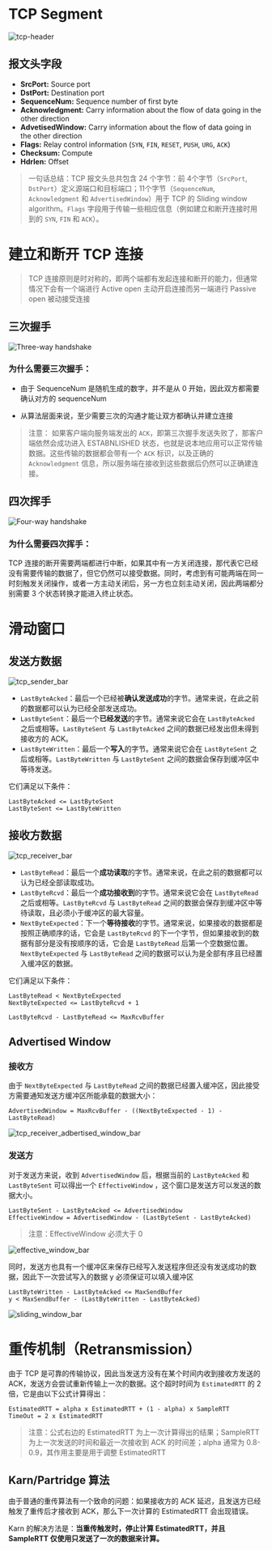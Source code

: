 
# TCP Segment

![tcp-header](rsc/tcp-header.png)

## 报文头字段
-  **SrcPort:** Source port
-  **DstPort:** Destination port
-  **SequenceNum:** Sequence number of first byte
-  **Acknowledgment:** Carry information about the flow of data going in the other direction
-  **AdvetisedWindow:** Carry information about the flow of data going in the other direction
-  **Flags:** Relay control information (`SYN`, `FIN`, `RESET`, `PUSH`, `URG`, `ACK`)
-  **Checksum:** Compute
-  **Hdrlen:** Offset

> 一句话总结：TCP 报文头总共包含 24 个字节：前 4个字节（`SrcPort`, `DstPort`）定义源端口和目标端口；11个字节（`SequenceNum`, `Acknowledgment` 和 `AdvertisedWindow`）用于 TCP 的 Sliding window algorithm。`Flags` 字段用于传输一些相应信息（例如建立和断开连接时用到的 `SYN`, `FIN` 和 `ACK`）。


# 建立和断开 TCP 连接 

> TCP 连接原则是时对称的，即两个端都有发起连接和断开的能力，但通常情况下会有一个端进行 Active open 主动开启连接而另一端进行 Passive open 被动接受连接

## 三次握手 

![Three-way handshake](rsc/three_way_handshake.png)

### 为什么需要三次握手：

- 由于 SequenceNum 是随机生成的数字，并不是从 0 开始，因此双方都需要确认对方的 sequenceNum 

- 从算法层面来说，至少需要三次的沟通才能让双方都确认并建立连接

> 注意：
> 如果客户端向服务端发出的 `ACK`，即第三次握手发送失败了，那客户端依然会成功进入 ESTABNLISHED 状态，也就是说本地应用可以正常传输数据。这些传输的数据都会带有一个 `ACK` 标识，以及正确的 `Acknowledgment` 信息，所以服务端在接收到这些数据后仍然可以正确建连接。

## 四次挥手 

![Four-way handshake](rsc/four_way_handshake.png)

### 为什么需要四次挥手：

TCP 连接的断开需要两端都进行中断，如果其中有一方关闭连接，那代表它已经没有需要传输的数据了，但它仍然可以接受数据。同时，考虑到有可能两端在同一时刻触发关闭操作，或者一方主动关闭后，另一方也立刻主动关闭，因此两端都分别需要 3 个状态转换才能进入终止状态。


# 滑动窗口

## 发送方数据

![tcp_sender_bar](rsc/tcp_sender_bar.png)

- `LastByteAcked`：最后一个已经被**确认发送成功**的字节。通常来说，在此之前的数据都可以认为已经全部发送成功。
- `LastByteSent`：最后一个**已经发送**的字节。通常来说它会在 `LastByteAcked` 之后或相等。`LastByteSent` 与 `LastByteAcked` 之间的数据已经发出但未得到接收方的 ACK。
- `LastByteWritten`：最后一个**写入**的字节。通常来说它会在 `LastByteSent` 之后或相等。`LastByteWritten` 与 `LastByteSent` 之间的数据会保存到缓冲区中等待发送。

它们满足以下条件：

```
LastByteAcked <= LastByteSent
LastByteSent <= LastByteWritten
```


## 接收方数据

![tcp_receiver_bar](rsc/tcp_receiver_bar.png)

- `LastByteRead`：最后一个**成功读取**的字节。通常来说，在此之前的数据都可以认为已经全部读取成功。
- `LastByteRcvd`：最后一个**成功接收到**的字节。通常来说它会在 `LastByteRead` 之后或相等。`LastByteRcvd` 与 `LastByteRead` 之间的数据会保存到缓冲区中等待读取，且必须小于缓冲区的最大容量。
- `NextByteExpected`：下一个**等待接收**的字节。通常来说，如果接收的数据都是按照正确顺序的话，它会是 `LastByteRcvd` 的下一个字节，但如果接收到的数据有部分是没有按顺序的话，它会是 `LastByteRead` 后第一个空数据位置。`NextByteExpected` 与 `LastByteRead` 之间的数据可以认为是全部有序且已经置入缓冲区的数据。

它们满足以下条件：

```
LastByteRead < NextByteExpected
NextByteExpected <= LastByteRcvd + 1

LastByteRcvd - LastByteRead <= MaxRcvBuffer
```



## Advertised Window

### 接收方

由于 `NextByteExpected` 与 `LastByteRead` 之间的数据已经置入缓冲区，因此接受方需要通知发送方缓冲区所能承载的数据大小：

```
AdvertisedWindow = MaxRcvBuffer - ((NextByteExpected - 1) - LastByteRead)
```

![tcp_receiver_adbertised_window_bar](rsc/tcp_receiver_adbertised_window_bar.png)



### 发送方

对于发送方来说，收到 `AdvertisedWindow` 后，根据当前的 `LastByteAcked` 和 `LastByteSent` 可以得出一个 `EffectiveWindow` ，这个窗口是发送方可以发送的数据大小。



```
LastByteSent - LastByteAcked <= AdvertisedWindow
EffectiveWindow = AdvertisedWindow - (LastByteSent - LastByteAcked)
```

> 注意：EffectiveWindow 必须大于 0 

![effective_window_bar](rsc/effective_window_bar.png)

同时，发送方也具有一个缓冲区来保存已经写入发送程序但还没有发送成功的数据，因此下一次尝试写入的数据 y 必须保证可以填入缓冲区




```
LastByteWritten - LastByteAcked <= MaxSendBuffer
y < MaxSendBuffer - (LastByteWritten - LastByteAcked)
```

![sliding_window_bar](rsc/sliding_window_bar.png)

# 重传机制（Retransmission）

由于 TCP 是可靠的传输协议，因此当发送方没有在某个时间内收到接收方发送的 ACK，发送方会尝试重新传输上一次的数据。这个超时时间为 `EstimatedRTT` 的 2 倍，它是由以下公式计算得出：



```
EstimatedRTT = alpha x EstimatedRTT + (1 - alpha) x SampleRTT
TimeOut = 2 x EstimatedRTT

```

> 注意：公式右边的 EstimatedRTT 为上一次计算得出的结果；SampleRTT 为上一次发送的时间和最近一次接收到 ACK 的时间差；alpha 通常为 0.8-0.9，其作用主要是用于调整 EstimatedRTT



## Karn/Partridge 算法

由于普通的重传算法有一个致命的问题：如果接收方的 ACK 延迟，且发送方已经触发了重传后才接收到 ACK，那么下一次计算的 EstimatedRTT 会出现错误。

Karn 的解决方法是：**当重传触发时，停止计算 EstimatedRTT，并且 SampleRTT 仅使用只发送了一次的数据来计算。**

